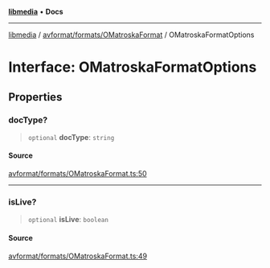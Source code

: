 [**libmedia**](../../../../README.md) • **Docs**

***

[libmedia](../../../../README.md) / [avformat/formats/OMatroskaFormat](../README.md) / OMatroskaFormatOptions

# Interface: OMatroskaFormatOptions

## Properties

### docType?

> `optional` **docType**: `string`

#### Source

[avformat/formats/OMatroskaFormat.ts:50](https://github.com/zhaohappy/libmedia/blob/87bf8029d8be58d5035a3f4dc7037c25d1ac371b/src/avformat/formats/OMatroskaFormat.ts#L50)

***

### isLive?

> `optional` **isLive**: `boolean`

#### Source

[avformat/formats/OMatroskaFormat.ts:49](https://github.com/zhaohappy/libmedia/blob/87bf8029d8be58d5035a3f4dc7037c25d1ac371b/src/avformat/formats/OMatroskaFormat.ts#L49)
